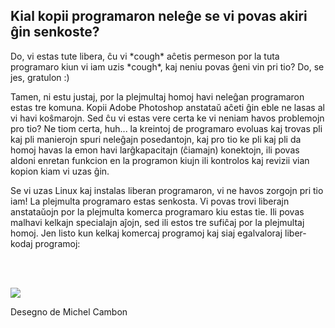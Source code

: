 <?php require("../../entete.php");?> <?php require("../../base.php");?> <?php require("../../fonctions.php");?>

<div id="corps">

<h2>Kial kopii programaron neleĝe se vi povas akiri ĝin senkoste?</h2>

<p>Do, vi estas tute libera, ĉu vi *cough* aĉetis permeson por la tuta programaro kiun vi iam uzis *cough*, kaj neniu povas ĝeni vin pri tio? Do, se jes, gratulon :)</p>

<p>Tamen, ni estu justaj, por la plejmultaj homoj havi neleĝan programaron estas tre komuna. Kopii Adobe Photoshop anstataŭ aĉeti ĝin eble ne lasas al vi havi koŝmarojn. Sed ĉu vi estas vere certa ke vi neniam havos problemojn pro tio? Ne tiom certa, huh... la kreintoj de programaro evoluas kaj trovas pli kaj pli manierojn spuri neleĝajn posedantojn, kaj pro tio ke pli kaj pli da homoj havas la emon havi larĝkapacitajn (ĉiamajn) konektojn, ili povas aldoni enretan funkcion en la programon kiujn ili kontrolos kaj revizii vian kopion kiam vi uzas ĝin.</p>

<p>Se vi uzas Linux kaj instalas liberan programaron, vi ne havos zorgojn pri tio iam! La plejmulta programaro estas senkosta. Vi povas trovi liberajn anstataŭojn por la plejmulta komerca programaro kiu estas tie. Ili povas malhavi kelkajn specialajn aĵojn, sed ili estos tre sufiĉaj por la plejmultaj homoj. Jen listo kun kelkaj komercaj programoj kaj siaj egalvaloraj liber-kodaj programoj:</p>

<?php

table_parser ("Yes", "No", "Commercial", "Open source", "Exists on 
Windows?");

?>

<br /><br>

<img src="Images/warez.png" />

<p>Desegno de <a href="http://michel.cambon.free.fr/ampere/salle1bis.htm"></a>Michel Cambon</p>

</div>
</body>
</html>
